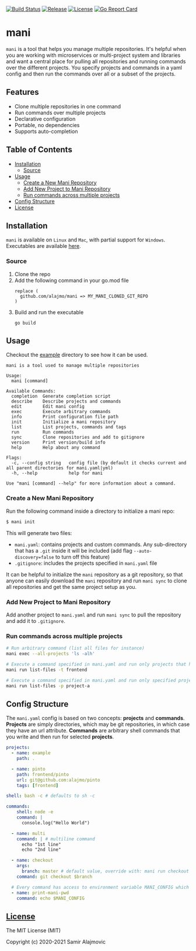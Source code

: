 [![Build Status](https://github.com/alajmo/mani/workflows/test/badge.svg)](https://github.com/alajmo/mani/actions)
[![Release](https://img.shields.io/github/release-pre/alajmo/mani.svg)](https://github.com/alajmo/mani/releases)
[![License](https://img.shields.io/badge/license-MIT-green)](https://img.shields.io/badge/license-MIT-green)
[![Go Report Card](https://goreportcard.com/badge/github.com/alajmo/mani)](https://goreportcard.com/report/github.com/alajmo/mani)

# mani

`mani` is a tool that helps you manage multiple repositories. It's helpful when you are working with microservices or multi-project system and libraries and want a central place for pulling all repositories and running commands over the different projects. You specify projects and commands in a yaml config and then run the commands over all or a subset of the projects.

## Features

- Clone multiple repositories in one command
- Run commands over multiple projects
- Declarative configuration
- Portable, no dependencies
- Supports auto-completion

## Table of Contents

* [Installation](#installation)
  * [Source](#source)
* [Usage](#usage)
  * [Create a New Mani Repository](#create-a-new-mani-repository)
  * [Add New Project to Mani Repository](#add-new-project-to-mani-repository)
  * [Run commands across multiple projects](#run-commands-across-multiple-projects)
* [Config Structure](#config-structure)
* [License](#license)

## Installation

`mani` is available on `Linux` and `Mac`, with partial support for `Windows`. Executables are available [here](https://github.com/alajmo/mani/releases).

### Source

1.  Clone the repo
2.  Add the following command in your go.mod file
    ```text
    replace (
      github.com/alajmo/mani => MY_MANI_CLONED_GIT_REPO
    )
    ```
3.  Build and run the executable
    ```shell
    go build
    ```

## Usage

Checkout the [example](/_example) directory to see how it can be used.

```
mani is a tool used to manage multiple repositories

Usage:
  mani [command]

Available Commands:
  completion  Generate completion script
  describe    Describe projects and commands
  edit        Edit mani config
  exec        Execute arbitrary commands
  info        Print configuration file path
  init        Initialize a mani repository
  list        List projects, commands and tags
  run         Run commands
  sync        Clone repositories and add to gitignore
  version     Print version/build info
  help        Help about any command

Flags:
  -c, --config string   config file (by default it checks current and all parent directories for mani.yaml|yml)
  -h, --help            help for mani

Use "mani [command] --help" for more information about a command.
```

### Create a New Mani Repository

Run the following command inside a directory to initialize a mani repo:

```sh
$ mani init
```

This will generate two files:

- `mani.yaml`: contains projects and custom commands. Any sub-directory that has a `.git` inside it will be included (add flag `--auto-discovery=false` to turn off this feature)
- `.gitignore`: includes the projects specified in `mani.yaml` file

It can be helpful to initialize the `mani` repository as a git repository, so that anyone can easily download the `mani` repository and run `mani sync` to clone all repositories and get the same project setup as you.

### Add New Project to Mani Repository

Add another project to `mani.yaml` and run `mani sync` to pull the repository and add it to `.gitignore`.

### Run commands across multiple projects

```sh
# Run arbitrary command (list all files for instance)
mani exec --all-projects 'ls -alh'

# Execute a command specified in mani.yaml and run only projects that have the frontend tag
mani run list-files -t frontend

# Execute a command specified in mani.yaml and run only specified projects
mani run list-files -p project-a
```

## Config Structure

The `mani.yaml` config is based on two concepts: __projects__ and __commands__. __Projects__ are simply directories, which may be git repositories, in which case they have an url attribute. __Commands__ are arbitrary shell commands that you write and then run for selected __projects__.

```yaml
projects:
  - name: example
    path: .

  - name: pinto
    path: frontend/pinto
    url: git@github.com:alajmo/pinto
    tags: [frontend]

shell: bash -c # defaults to sh -c

commands:
    shell: node -e
    command: |
      console.log("Hello World")

  - name: multi
    command: | # multiline command
      echo "1st line"
      echo "2nd line"

  - name: checkout
    args:
      branch: master # default value, override with: mani run checkout -a branch=development
    command: git checkout $branch

  # Every command has access to environment variable MANI_CONFIG which prints the current mani configuration path
  - name: print-mani-pwd
    command: echo $MANI_CONFIG
```

## [License](LICENSE)

The MIT License (MIT)

Copyright (c) 2020-2021 Samir Alajmovic

